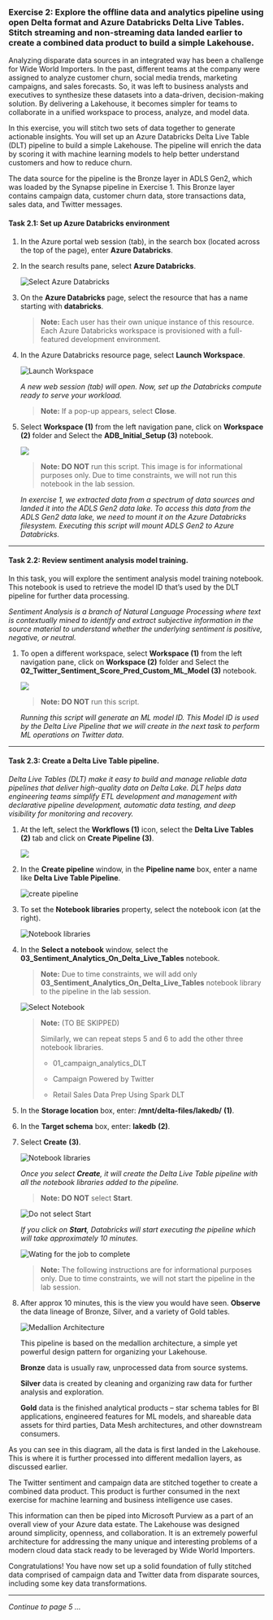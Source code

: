 ### Exercise 2: Explore the offline data and analytics pipeline using open Delta format and Azure Databricks Delta Live Tables. Stitch streaming and non-streaming data landed earlier to create a combined data product to build a simple Lakehouse. <a name="delta-live-table-pipeline"></a>

Analyzing disparate data sources in an integrated way has been a challenge for Wide World Importers. In the past, different teams at the company were assigned to analyze customer churn, social media trends, marketing campaigns, and sales forecasts. So, it was left to business analysts and executives to synthesize these datasets into a data-driven, decision-making solution. By delivering a Lakehouse, it becomes simpler for teams to collaborate in a unified workspace to process, analyze, and model data.

In this exercise, you will stitch two sets of data together to generate actionable insights. You will set up an Azure Databricks Delta Live Table (DLT) pipeline to build a simple Lakehouse. The pipeline will enrich the data by scoring it with machine learning models to help better understand customers and how to reduce churn.

The data source for the pipeline is the Bronze layer in ADLS Gen2, which was loaded by the Synapse pipeline in Exercise 1. This Bronze layer contains campaign data, customer churn data, store transactions data, sales data, and Twitter messages.

#### Task 2.1: Set up Azure Databricks environment <a name="adb-env"></a>

1. In the Azure portal web session (tab), in the search box (located across the top of the page), enter **Azure Databricks**.

2. In the search results pane, select **Azure Databricks**.

   ![Select Azure Databricks](../media/image2102.png) 

3. On the **Azure Databricks** page, select the resource that has a name starting with **databricks**.

   >**Note:** Each user has their own unique instance of this resource. Each Azure Databricks workspace is provisioned with a full-featured development environment.

4. In the Azure Databricks resource page, select **Launch Workspace**.

   ![Launch Workspace](../media/image2104.png) 

   *A new web session (tab) will open. Now, set up the Databricks compute ready to serve your workload.*

   >**Note:** If a pop-up appears, select **Close**.

5. Select **Workspace (1)** from the left navigation pane, click on **Workspace (2)** folder and Select the **ADB_Initial_Setup (3)** notebook.

   ![](../media/04/E2-T2.1-S5.png)

   > **Note: DO NOT** run this script. 
   > This image is for informational purposes only. 
   > Due to time constraints, we will not run this notebook in the lab session.

   *In exercise 1, we extracted data from a spectrum of data sources and landed it into the ADLS Gen2 data lake. To access this data from the ADLS Gen2 data lake, we need to mount it on the Azure Databricks filesystem. Executing this script will mount ADLS Gen2 to Azure Databricks.*

---

#### Task 2.2: Review sentiment analysis model training. <a name="sentiment-model"></a>

In this task, you will explore the sentiment analysis model training notebook. This notebook is used to retrieve the model ID that’s used by the DLT pipeline for further data processing.

*Sentiment Analysis is a branch of Natural Language Processing where text is contextually mined to identify and extract subjective information in the source material to understand whether the underlying sentiment is positive, negative, or neutral.*

1. To open a different workspace, select **Workspace (1)** from the left navigation pane, click on **Workspace (2)** folder and Select the **02_Twitter_Sentiment_Score_Pred_Custom_ML_Model (3)** notebook.

   ![](../media/04/E2-T2.2-S1.png)

   > **Note: DO NOT** run this script.

   *Running this script will generate an ML model ID. This Model ID is used by the Delta Live Pipeline that we will create in the next task to perform ML operations on Twitter data.* 

---

#### Task 2.3: Create a Delta Live Table pipeline. <a name="dlt-pipeline"></a>

*Delta Live Tables (DLT) make it easy to build and manage reliable data pipelines that deliver high-quality data on Delta Lake. DLT helps data engineering teams simplify ETL development and management with declarative pipeline development, automatic data testing, and deep visibility for monitoring and recovery.*

1. At the left, select the **Workflows (1)** icon, select the **Delta Live Tables (2)** tab and click on **Create Pipeline (3)**.

   ![](../media/04/E2-T2.3-S1.png)

2. In the **Create pipeline** window, in the **Pipeline name** box, enter a name like **Delta Live Table Pipeline**.

   ![create pipeline](../media/deltalivepipelines.png) 

3. To set the **Notebook libraries** property, select the notebook icon (at the right).

   ![Notebook libraries](../media/04/E2-T2.3-S5.png)

4. In the **Select a notebook** window, select the **03_Sentiment_Analytics_On_Delta_Live_Tables** notebook.

   >**Note:** Due to time constraints, we will add only **03_Sentiment_Analytics_On_Delta_Live_Tables** notebook library to the pipeline in the lab session.

   ![Select Notebook](../media/imageSelectNotebook.png) 
   
   >**Note:** (TO BE SKIPPED)
   >
   >Similarly, we can repeat steps 5 and 6 to add the other three notebook libraries. 
   >
   >* 01_campaign_analytics_DLT
   >  
   >* Campaign Powered by Twitter
   >
   >* Retail Sales Data Prep Using Spark DLT
   
5. In the **Storage location** box, enter: **/mnt/delta-files/lakedb/** **(1)**.

6. In the **Target schema** box, enter: **lakedb** **(2)**.

7. Select **Create** **(3)**.

   ![Notebook libraries](../media/04/E2-T2.3-S7.png)

   *Once you select **Create**, it will create the Delta Live Table pipeline with all the notebook libraries added to the pipeline.*
   > **Note: DO NOT** select **Start**.
 
   ![Do not select Start](../media/img239.png) 

   *If you click on **Start**, Databricks will start executing the pipeline which will take approximately 10 minutes.*
 
   ![Wating for the job to complete](../media/image2317.png) 

   >**Note:** The following instructions are for informational purposes only. Due to time constraints, we will not start the pipeline in the lab session.

9. After approx 10 minutes, this is the view you would have seen. **Observe** the data lineage of Bronze, Silver, and a variety of Gold tables.

   ![Medallion Architecture](../media/image2318.png) 

   This pipeline is based on the medallion architecture, a simple yet powerful design pattern for organizing your Lakehouse.
 
   **Bronze** data is usually raw, unprocessed data from source systems.

   **Silver** data is created by cleaning and organizing raw data for further analysis and exploration.

   **Gold** data is the finished analytical products – star schema tables for BI applications, engineered features for ML models, and shareable data assets for third parties, Data Mesh architectures, and other downstream consumers.

As you can see in this diagram, all the data is first landed in the Lakehouse. This is where it is further processed into different medallion layers, as discussed earlier.

The Twitter sentiment and campaign data are stitched together to create a combined data product. This product is further consumed in the next exercise for machine learning and business intelligence use cases.

This information can then be piped into Microsoft Purview as a part of an overall view of your Azure data estate. The Lakehouse was designed around simplicity, openness, and collaboration. It is an extremely powerful architecture for addressing the many unique and interesting problems of a modern cloud data stack ready to be leveraged by Wide World Importers.

Congratulations! You have now set up a solid foundation of fully stitched data comprised of campaign data and Twitter data from disparate sources, including some key data transformations.

----
*Continue to page 5 ...*
